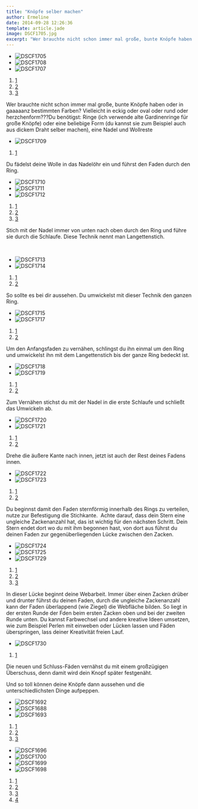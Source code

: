 ```yaml
---
title: "Knöpfe selber machen"
author: Ermeline
date: 2014-09-28 12:26:36
template: article.jade
image: DSCF1705.jpg
excerpt: "Wer brauchte nicht schon immer mal große, bunte Knöpfe haben oder in gaaaaanz bestimmten Farben? Vielleicht in eckig oder oval oder rund oder herzchenform???"
---
```


-   ![DSCF1705](DSCF1705.jpg)
-   ![DSCF1708](DSCF1708.jpg)
-   ![DSCF1707](DSCF1707.jpg)

1.  [1](#)
2.  [2](#)
3.  [3](#)

Wer brauchte nicht schon immer mal große, bunte Knöpfe haben oder in
gaaaaanz bestimmten Farben? Vielleicht in eckig oder oval oder rund oder
herzchenform???Du benötigst: Ringe (ich verwende alte Gardinenringe für
große Knöpfe) oder eine beliebige Form (du kannst sie zum Beispiel auch
aus dickem Draht selber machen), eine Nadel und Wollreste

-   ![DSCF1709](DSCF1709.jpg)

1.  [1](#)

Du fädelst deine Wolle in das Nadelöhr ein und führst den Faden durch
den Ring.

-   ![DSCF1710](DSCF1710.jpg)
-   ![DSCF1711](DSCF1711.jpg)
-   ![DSCF1712](DSCF1712.jpg)

1.  [1](#)
2.  [2](#)
3.  [3](#)

Stich mit der Nadel immer von unten nach oben durch den Ring und führe
sie durch die Schlaufe. Diese Technik nennt man Langettenstich.

 

-   ![DSCF1713](DSCF1713.jpg)
-   ![DSCF1714](DSCF1714.jpg)

1.  [1](#)
2.  [2](#)

So sollte es bei dir aussehen. Du umwickelst mit dieser Technik den
ganzen Ring.

-   ![DSCF1715](DSCF1715.jpg)
-   ![DSCF1717](DSCF1717.jpg)

1.  [1](#)
2.  [2](#)

Um den Anfangsfaden zu vernähen, schlingst du ihn einmal um den Ring und
umwickelst ihn mit dem Langettenstich bis der ganze Ring bedeckt ist.

-   ![DSCF1718](DSCF1718.jpg)
-   ![DSCF1719](DSCF1719.jpg)

1.  [1](#)
2.  [2](#)

Zum Vernähen stichst du mit der Nadel in die erste Schlaufe und schließt
das Umwickeln ab.

-   ![DSCF1720](DSCF1720.jpg)
-   ![DSCF1721](DSCF1721.jpg)

1.  [1](#)
2.  [2](#)

Drehe die äußere Kante nach innen, jetzt ist auch der Rest deines Fadens
innen.

-   ![DSCF1722](DSCF1722.jpg)
-   ![DSCF1723](DSCF1723.jpg)

1.  [1](#)
2.  [2](#)

Du beginnst damit den Faden sternförmig innerhalb des Rings zu
verteilen, nutze zur Befestigung die Stichkante.  Achte darauf, dass
dein Stern eine ungleiche Zackenanzahl hat, das ist wichtig für den
nächsten Schritt. Dein Stern endet dort wo du mit ihm begonnen hast, von
dort aus führst du deinen Faden zur gegenüberliegenden Lücke zwischen
den Zacken.

-   ![DSCF1724](DSCF1724.jpg)
-   ![DSCF1725](DSCF1725.jpg)
-   ![DSCF1729](DSCF1729.jpg)

1.  [1](#)
2.  [2](#)
3.  [3](#)

In dieser Lücke beginnt deine Webarbeit. Immer über einen Zacken drüber
und drunter führst du deinen Faden, durch die ungleiche Zackenanzahl
kann der Faden überlappend (wie Ziegel) die Webfläche bilden. So liegt
in der ersten Runde der Fden beim ersten Zacken oben und bei der zweiten
Runde unten. Du kannst Farbwechsel und andere kreative Ideen umsetzen,
wie zum Beispiel Perlen mit einweben oder Lücken lassen und Fäden
überspringen, lass deiner Kreativität freien Lauf.

-   ![DSCF1730](DSCF1730.jpg)

1.  [1](#)

Die neuen und Schluss-Fäden vernähst du mit einem großzügigen
Überschuss, denn damit wird dein Knopf später festgenäht.

Und so toll können deine Knöpfe dann aussehen und die
unterschiedlichsten Dinge aufpeppen.

-   ![DSCF1692](DSCF1692.jpg)
-   ![DSCF1688](DSCF1688.jpg)
-   ![DSCF1693](DSCF1693.jpg)

1.  [1](#)
2.  [2](#)
3.  [3](#)

-   ![DSCF1696](DSCF1696.jpg)
-   ![DSCF1700](DSCF1700.jpg)
-   ![DSCF1699](DSCF1699.jpg)
-   ![DSCF1698](DSCF1698-e1421944095972.jpg)

1.  [1](#)
2.  [2](#)
3.  [3](#)
4.  [4](#)

 
